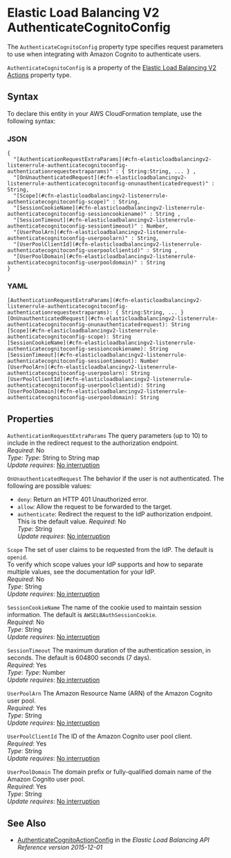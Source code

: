 # Elastic Load Balancing V2 AuthenticateCognitoConfig<a name="aws-properties-elasticloadbalancingv2-listenerrule-authenticatecognitoconfig"></a>

<a name="aws-properties-elasticloadbalancingv2-listenerrule-authenticatecognitoconfig-description"></a>The `AuthenticateCognitoConfig` property type specifies request parameters to use when integrating with Amazon Cognito to authenticate users\.

<a name="aws-properties-elasticloadbalancingv2-listenerrule-authenticatecognitoconfig-inheritance"></a> `AuthenticateCognitoConfig` is a property of the [Elastic Load Balancing V2 Actions](aws-properties-elasticloadbalancingv2-listenerrule-actions.md) property type\.

## Syntax<a name="aws-properties-elasticloadbalancingv2-listenerrule-authenticatecognitoconfig-syntax"></a>

To declare this entity in your AWS CloudFormation template, use the following syntax:

### JSON<a name="aws-properties-elasticloadbalancingv2-listenerrule-authenticatecognitoconfig-syntax.json"></a>

```
{
  "[AuthenticationRequestExtraParams](#cfn-elasticloadbalancingv2-listenerrule-authenticatecognitoconfig-authenticationrequestextraparams)" : { String:String, ... } ,
  "[OnUnauthenticatedRequest](#cfn-elasticloadbalancingv2-listenerrule-authenticatecognitoconfig-onunauthenticatedrequest)" : String,
  "[Scope](#cfn-elasticloadbalancingv2-listenerrule-authenticatecognitoconfig-scope)" : String,
  "[SessionCookieName](#cfn-elasticloadbalancingv2-listenerrule-authenticatecognitoconfig-sessioncookiename)" : String ,
  "[SessionTimeout](#cfn-elasticloadbalancingv2-listenerrule-authenticatecognitoconfig-sessiontimeout)" : Number,
  "[UserPoolArn](#cfn-elasticloadbalancingv2-listenerrule-authenticatecognitoconfig-userpoolarn)" : String,
  "[UserPoolClientId](#cfn-elasticloadbalancingv2-listenerrule-authenticatecognitoconfig-userpoolclientid)" : String ,
  "[UserPoolDomain](#cfn-elasticloadbalancingv2-listenerrule-authenticatecognitoconfig-userpooldomain)" : String
}
```

### YAML<a name="aws-properties-elasticloadbalancingv2-listenerrule-authenticatecognitoconfig-syntax.yaml"></a>

```
[AuthenticationRequestExtraParams](#cfn-elasticloadbalancingv2-listenerrule-authenticatecognitoconfig-authenticationrequestextraparams): { String:String, ... }
[OnUnauthenticatedRequest](#cfn-elasticloadbalancingv2-listenerrule-authenticatecognitoconfig-onunauthenticatedrequest): String
[Scope](#cfn-elasticloadbalancingv2-listenerrule-authenticatecognitoconfig-scope): String
[SessionCookieName](#cfn-elasticloadbalancingv2-listenerrule-authenticatecognitoconfig-sessioncookiename): String
[SessionTimeout](#cfn-elasticloadbalancingv2-listenerrule-authenticatecognitoconfig-sessiontimeout): Number
[UserPoolArn](#cfn-elasticloadbalancingv2-listenerrule-authenticatecognitoconfig-userpoolarn): String
[UserPoolClientId](#cfn-elasticloadbalancingv2-listenerrule-authenticatecognitoconfig-userpoolclientid): String
[UserPoolDomain](#cfn-elasticloadbalancingv2-listenerrule-authenticatecognitoconfig-userpooldomain): String
```

## Properties<a name="aws-properties-elasticloadbalancingv2-listenerrule-authenticatecognitoconfig-properties"></a>

`AuthenticationRequestExtraParams`  <a name="cfn-elasticloadbalancingv2-listenerrule-authenticatecognitoconfig-authenticationrequestextraparams"></a>
The query parameters \(up to 10\) to include in the redirect request to the authorization endpoint\.  
 *Required*: No  
 *Type*: *Type*: String to String map  
*Update requires*: [No interruption](using-cfn-updating-stacks-update-behaviors.md#update-no-interrupt)

`OnUnauthenticatedRequest`  <a name="cfn-elasticloadbalancingv2-listenerrule-authenticatecognitoconfig-onunauthenticatedrequest"></a>
The behavior if the user is not authenticated\. The following are possible values:  
+ `deny`: Return an HTTP 401 Unauthorized error\.
+ `allow`: Allow the request to be forwarded to the target\.
+ `authenticate`: Redirect the request to the IdP authorization endpoint\. This is the default value\.
 *Required*: No  
 *Type*: String  
*Update requires*: [No interruption](using-cfn-updating-stacks-update-behaviors.md#update-no-interrupt)

`Scope`  <a name="cfn-elasticloadbalancingv2-listenerrule-authenticatecognitoconfig-scope"></a>
The set of user claims to be requested from the IdP\. The default is `openid`\.   
To verify which scope values your IdP supports and how to separate multiple values, see the documentation for your IdP\.  
 *Required*: No  
 *Type*: String  
*Update requires*: [No interruption](using-cfn-updating-stacks-update-behaviors.md#update-no-interrupt)

`SessionCookieName`  <a name="cfn-elasticloadbalancingv2-listenerrule-authenticatecognitoconfig-sessioncookiename"></a>
The name of the cookie used to maintain session information\. The default is `AWSELBAuthSessionCookie`\.  
 *Required*: No  
 *Type*: String  
*Update requires*: [No interruption](using-cfn-updating-stacks-update-behaviors.md#update-no-interrupt)

`SessionTimeout`  <a name="cfn-elasticloadbalancingv2-listenerrule-authenticatecognitoconfig-sessiontimeout"></a>
The maximum duration of the authentication session, in seconds\. The default is 604800 seconds \(7 days\)\.  
 *Required*: Yes  
 *Type*: *Type*: Number  
*Update requires*: [No interruption](using-cfn-updating-stacks-update-behaviors.md#update-no-interrupt)

`UserPoolArn`  <a name="cfn-elasticloadbalancingv2-listenerrule-authenticatecognitoconfig-userpoolarn"></a>
The Amazon Resource Name \(ARN\) of the Amazon Cognito user pool\.  
 *Required*: Yes  
 *Type*: String  
*Update requires*: [No interruption](using-cfn-updating-stacks-update-behaviors.md#update-no-interrupt)

`UserPoolClientId`  <a name="cfn-elasticloadbalancingv2-listenerrule-authenticatecognitoconfig-userpoolclientid"></a>
The ID of the Amazon Cognito user pool client\.  
 *Required*: Yes  
 *Type*: String  
*Update requires*: [No interruption](using-cfn-updating-stacks-update-behaviors.md#update-no-interrupt)

`UserPoolDomain`  <a name="cfn-elasticloadbalancingv2-listenerrule-authenticatecognitoconfig-userpooldomain"></a>
The domain prefix or fully\-qualified domain name of the Amazon Cognito user pool\.  
 *Required*: Yes  
 *Type*: String  
*Update requires*: [No interruption](using-cfn-updating-stacks-update-behaviors.md#update-no-interrupt)

## See Also<a name="aws-properties-elasticloadbalancingv2-listenerrule-authenticatecognitoconfig-seealso"></a>
+ [AuthenticateCognitoActionConfig](https://docs.aws.amazon.com/elasticloadbalancing/latest/APIReference/API_AuthenticateCognitoActionConfig.html) in the *Elastic Load Balancing API Reference version 2015\-12\-01*